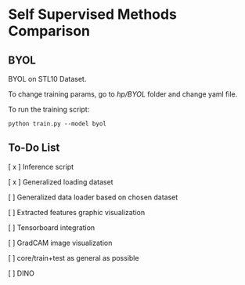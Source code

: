 # **Self Supervised Methods Comparison**

## **BYOL**
BYOL on STL10 Dataset. 

To change training params, go to *hp/BYOL* folder and change yaml file. 

To run the training script:
```
python train.py --model byol
```

## **To-Do List**

[ x ] Inference script

[ x ] Generalized loading dataset

[ ] Generalized data loader based on chosen dataset
 
[ ] Extracted features graphic visualization

[ ] Tensorboard integration

[ ] GradCAM image visualization

[ ] core/train+test as general as possible

[ ] DINO



